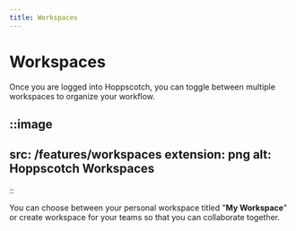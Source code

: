 ```yaml
---
title: Workspaces
---
```


# Workspaces

Once you are logged into Hoppscotch, you can toggle between multiple workspaces to organize your workflow.

::image
---
src: /features/workspaces
extension: png
alt: Hoppscotch Workspaces
---
::

You can choose between your personal workspace titled "**My Workspace**" or create workspace for your teams so that you can collaborate together.
